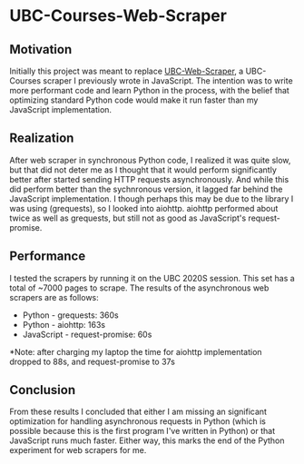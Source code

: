 # UBC-Courses-Web-Scraper
## Motivation
Initially this project was meant to replace [UBC-Web-Scraper](https://github.com/qstevens/UBC-Web-Scraper), a UBC-Courses scraper I previously wrote in JavaScript. The intention was to write more performant code and learn Python in the process, with the belief that optimizing standard Python code would make it run faster than my JavaScript implementation.

## Realization
After web scraper in synchronous Python code, I realized it was quite slow, but that did not deter me as I thought that it would perform significantly better after started sending HTTP requests asynchronously. And while this did perform better than the sychnronous version, it lagged far behind the JavaScript implementation. I though perhaps this may be due to the library I was using (grequests), so I looked into aiohttp. aiohttp performed about twice as well as grequests, but still not as good as JavaScript's request-promise.

## Performance
I tested the scrapers by running it on the UBC 2020S session. This set has a total of ~7000 pages to scrape. 
The results of the asynchronous web scrapers are as follows:
- Python - grequests: 360s
- Python - aiohttp: 163s
- JavaScript - request-promise: 60s

*Note: after charging my laptop the time for aiohttp implementation dropped to 88s, and request-promise to 37s

## Conclusion
From these results I concluded that either I am missing an significant optimization for handling asynchronous requests in Python (which is possible because this is the first program I've written in Python) or that JavaScript runs much faster. Either way, this marks the end of the Python experiment for web scrapers for me.
